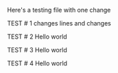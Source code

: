 Here's a testing file with one change

TEST # 1
changes
lines
and changes


TEST # 2
Hello world


TEST # 3
Hello world


TEST # 4
Hello world